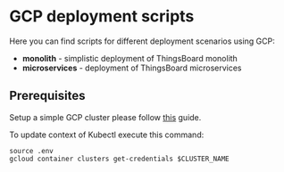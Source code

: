 # GCP deployment scripts

Here you can find scripts for different deployment scenarios using GCP:

- **monolith** - simplistic deployment of ThingsBoard monolith
- **microservices** - deployment of ThingsBoard microservices


## Prerequisites


Setup a simple GCP cluster please follow [this](https://cloud.google.com/kubernetes-engine/docs/how-to/creating-a-zonal-cluster) guide.

To update context of Kubectl execute this command:

```
source .env
gcloud container clusters get-credentials $CLUSTER_NAME
```
